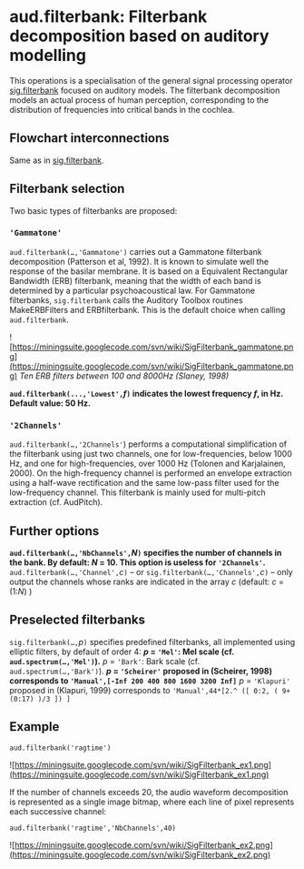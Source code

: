# aud.filterbank: Filterbank decomposition based on auditory modelling #

This operations is a specialisation of the general signal processing operator [sig.filterbank](SigFilterbank.md) focused on auditory models. The filterbank decomposition models an actual process of human perception, corresponding to the distribution of frequencies into critical bands in the cochlea.

## Flowchart interconnections ##

Same as in [sig.filterbank](SigFilterbank.md).

## Filterbank selection ##

Two basic types of filterbanks are proposed:

### `'Gammatone'` ###

`aud.filterbank(…,'Gammatone')` carries out a Gammatone filterbank decomposition (Patterson et al, 1992). It is known to simulate well the response of the basilar membrane. It is based on a Equivalent Rectangular Bandwidth (ERB) filterbank, meaning that the width of each band is determined by a particular psychoacoustical law. For Gammatone filterbanks, `sig.filterbank` calls the Auditory Toolbox routines MakeERBFilters and ERBfilterbank. This is the default choice when calling `aud.filterbank`.

![https://miningsuite.googlecode.com/svn/wiki/SigFilterbank_gammatone.png](https://miningsuite.googlecode.com/svn/wiki/SigFilterbank_gammatone.png)
_Ten ERB filters between 100 and 8000Hz (Slaney, 1998)_

**`aud.filterbank(...,'Lowest',`_f_`)` indicates the lowest frequency _f_, in Hz. Default value: 50 Hz.**

### `'2Channels'` ###

`aud.filterbank(…,'2Channels'`) performs a computational simplification of the filterbank using just two channels, one for low-frequencies, below 1000 Hz, and one for high-frequencies, over 1000 Hz (Tolonen and Karjalainen, 2000). On the high-frequency channel is performed an envelope extraction using a half-wave rectification and the same low-pass filter used for the low-frequency channel. This filterbank is mainly used for multi-pitch extraction (cf. AudPitch).

## Further options ##

**`aud.filterbank(…,'NbChannels',`_N_`)` specifies the number of channels in the bank. By default: _N_ = 10. This option is useless for `'2Channels'`.** `aud.filterbank(…,'Channel',`_c_`)` – or `sig.filterbank(…,'Channels',`_c_`)` – only output the channels whose ranks are indicated in the array _c_ (default: _c_ = (1:_N_) )

## Preselected filterbanks ##

`sig.filterbank(…,`_p_`)` specifies predefined filterbanks, all implemented using elliptic filters, by default of order 4:
**_p_ = `'Mel'`: Mel scale (cf. `aud.spectrum(…,'Mel')`).** _p_ = `'Bark'`: Bark scale (cf. `aud.spectrum(…,'Bark')`).
**_p_ = `'Scheirer'` proposed in (Scheirer, 1998) corresponds to `'Manual',[-Inf 200 400 800 1600 3200 Inf]`** _p_ = `'Klapuri'` proposed in (Klapuri, 1999) corresponds to `'Manual',44*[2.^ ([ 0:2, ( 9+(0:17) )/3 ]) ]`

## Example ##

```
aud.filterbank('ragtime')
```
![https://miningsuite.googlecode.com/svn/wiki/SigFilterbank_ex1.png](https://miningsuite.googlecode.com/svn/wiki/SigFilterbank_ex1.png)

If the number of channels exceeds 20, the audio waveform decomposition is represented as a single image bitmap, where each line of pixel represents each successive channel:
```
aud.filterbank('ragtime','NbChannels',40)
```
![https://miningsuite.googlecode.com/svn/wiki/SigFilterbank_ex2.png](https://miningsuite.googlecode.com/svn/wiki/SigFilterbank_ex2.png)